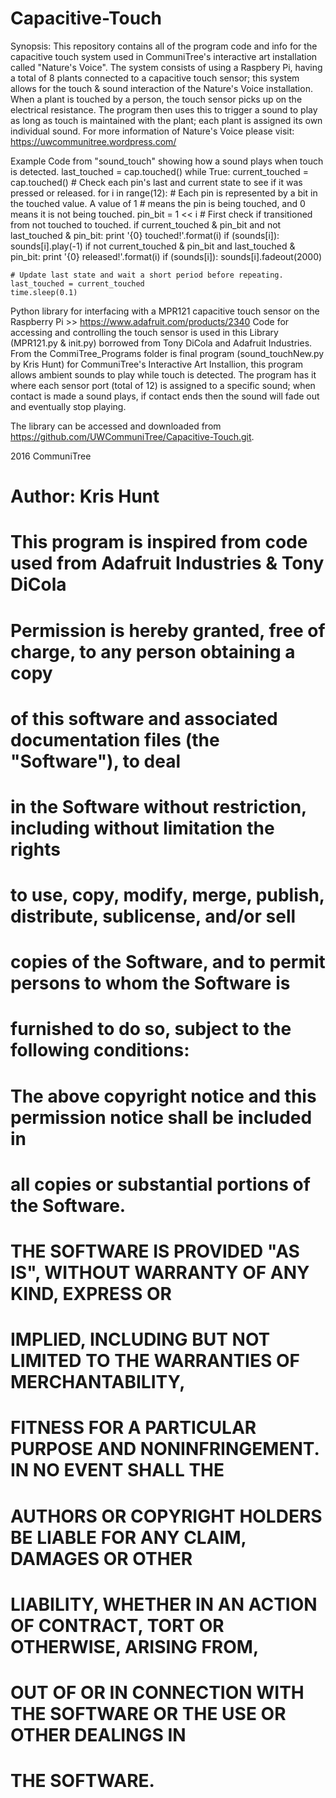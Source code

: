 # Capacitive-Touch
Synopsis:
This repository contains all of the program code and info for the capacitive touch system used in CommuniTree's interactive art installation called "Nature's Voice". The system consists of using a Raspbery Pi, having a total of 8 plants connected to a capacitive touch sensor; this system allows for the touch & sound interaction of the Nature's Voice installation. When a plant is touched by a person, the touch sensor picks up on the electrical resistance. The program then uses this to trigger a sound to play as long as touch is maintained with the plant; each plant is assigned its own individual sound. For more information of Nature's Voice please visit: https://uwcommunitree.wordpress.com/

Example Code from "sound_touch" showing how a sound plays when touch is detected.
last_touched = cap.touched()
while True:
    current_touched = cap.touched()
    # Check each pin's last and current state to see if it was pressed or released.
    for i in range(12):
        # Each pin is represented by a bit in the touched value.  A value of 1
        # means the pin is being touched, and 0 means it is not being touched.
        pin_bit = 1 << i
        # First check if transitioned from not touched to touched.
        if current_touched & pin_bit and not last_touched & pin_bit:
            print '{0} touched!'.format(i)
            if (sounds[i]):
                sounds[i].play(-1)
        if not current_touched & pin_bit and last_touched & pin_bit:
            print '{0} released!'.format(i)
            if (sounds[i]):
                sounds[i].fadeout(2000)

    # Update last state and wait a short period before repeating.
    last_touched = current_touched
    time.sleep(0.1)

Python library for interfacing with a MPR121 capacitive touch sensor on the Raspberry Pi >> https://www.adafruit.com/products/2340 Code for accessing and controlling the touch sensor is used in this Library (MPR121.py & init.py) borrowed from Tony DiCola and Adafruit Industries. From the CommiTree_Programs folder is final program (sound_touchNew.py by Kris Hunt) for CommuniTree's Interactive Art Installion, this program allows ambient sounds to play while touch is detected. The program has it where each sensor port (total of 12) is assigned to a specific sound; when contact is made a sound plays, if contact ends then the sound will fade out and eventually stop playing. 


The library can be accessed and downloaded from https://github.com/UWCommuniTree/Capacitive-Touch.git.


2016 CommuniTree
# Author: Kris Hunt
#
# This program is inspired from code used from Adafruit Industries & Tony DiCola
#
# Permission is hereby granted, free of charge, to any person obtaining a copy
# of this software and associated documentation files (the "Software"), to deal
# in the Software without restriction, including without limitation the rights
# to use, copy, modify, merge, publish, distribute, sublicense, and/or sell
# copies of the Software, and to permit persons to whom the Software is
# furnished to do so, subject to the following conditions:
#
# The above copyright notice and this permission notice shall be included in
# all copies or substantial portions of the Software.
#
# THE SOFTWARE IS PROVIDED "AS IS", WITHOUT WARRANTY OF ANY KIND, EXPRESS OR
# IMPLIED, INCLUDING BUT NOT LIMITED TO THE WARRANTIES OF MERCHANTABILITY,
# FITNESS FOR A PARTICULAR PURPOSE AND NONINFRINGEMENT. IN NO EVENT SHALL THE
# AUTHORS OR COPYRIGHT HOLDERS BE LIABLE FOR ANY CLAIM, DAMAGES OR OTHER
# LIABILITY, WHETHER IN AN ACTION OF CONTRACT, TORT OR OTHERWISE, ARISING FROM,
# OUT OF OR IN CONNECTION WITH THE SOFTWARE OR THE USE OR OTHER DEALINGS IN
# THE SOFTWARE.
